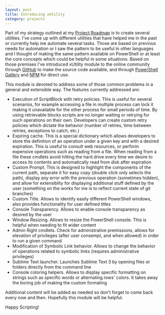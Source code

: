 ```yaml
---
layout: post
title: Introducing xUtility
category: projects
---
```


Part of my strategy outlined at my [Project Roadmap](https://hobelinm.github.io/Project-Roadmap/) is to create several utilities. 
I've come up with different utilities that have helped me in the past or currently help me automate several tasks. 
Those are based on previous needs for automation or I saw the pattern to be useful in other languages and I thought of making the same pattern available on PowerShell or at least the core concepts which could be helpful in some situations. 
Based on those premises I've introduced xUtility module to the online community through [GitHub](https://github.com/hobelinm/PsxUtility) to make the source code available, and through [PowerShell Gallery](https://www.powershellgallery.com/packages/xUtility/) and [NPM](https://www.npmjs.com/package/ps-xutilities) for direct use.

This module is devoted to address some of those common problems in a general and extensible way. 
The features currently addressed are:

- Execution of ScriptBlock with retry policies. This is useful for several scenarios, for example accessing a file in multiple process can lock it making it unavailable for the other process for small periods of time. 
By using retrievable blocks scripts are no longer waiting or retrying for such operations on their own. 
Developers can create custom retry policies which dictate the behavior (number of retries, time between retries, exceptions to catch, etc.)
- Expiring cache. This is a special dictionary which allows developers to store the definition of an operation under a given key and with a desired expiration. This is useful to consult web resources, or perform expensive operations such as reading from a file. When reading from a file these cmdlets avoid hitting the hard drive every time we desire to access its contents and automatically read from disk after expiration
- Custom Prompt. This is designed to highlight the components of the current path, separate it for easy copy (double click only selects the path), display any error with the previous operation (sometimes hidden), and allow for extensiblity for displaying additional stuff defined by the user (something on the works for me is to reflect current state of git branches)
- Custom Title. Allows to identify easily different PowerShell windows, also provides functionality for user defined titles
- Console Transparency. Allows to enable console transparency as desired by the user
- Window Resizing. Allows to resize the PowerShell console. This is helpful when needing to fit wider content
- Admin Right cmdlets. Check for administrative premissions, allows for elevation of privileges (after user consempt, and when allowed) in order to run a given command
- Modification of Symbolic Link behavior. Allows to change the behavior of operations related to symbolic links (requires administrative privileges)
- Sublime Text launcher. Launches Sublime Text 3 by opening files or folders directly from the command line
- Console coloring helpers. Allows to display specific formatting on strings such as specific words or alternating rows' colors. It takes away the boring job of making the custom formating

Additional content will be added as needed so don't forget to come back every now and then. Hopefully this module will be helpful.

Happy Scripting!
